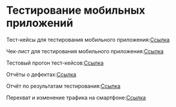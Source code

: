 # Тестирование мобильных приложений
Тест-кейсы для тестирования мобильного приложения:[Ссылка](https://github.com/Sayrus444/Mobile/blob/main/test%20cases%20mobile%20Rustam%20Sayfutdinov.pdf)

Чек-лист для тестирования мобильного приложения:[Ссылка](https://docs.google.com/spreadsheets/d/16fHHKwd-0cEg4Vcf8vs8PpWQNxtWrjvm-NBRx6ptaF0/edit?gid=0#gid=0)

Тестовый прогон тест-кейсов:[Ссылка](https://github.com/Sayrus444/Mobile/blob/main/test-cases%20mobile.pdf)

Отчёты о дефектах:[Ссылка](https://github.com/Sayrus444/Mobile/blob/main/Bug%20reports.xlsx)

Отчёт по результатам тестирования:[Ссылка](https://github.com/Sayrus444/Mobile/blob/main/%D0%9E%D1%82%D1%87%D1%91%D1%82%20%D0%BF%D0%BE%20%D1%80%D0%B5%D0%B7%D1%83%D0%BB%D1%8C%D1%82%D0%B0%D1%82%D0%B0%D0%BC%20%D1%82%D0%B5%D1%81%D1%82%D0%B8%D1%80%D0%BE%D0%B2%D0%B0%D0%BD%D0%B8%D1%8F.docx)

Перехват и изменение трафика на смартфоне:[Ссылка](https://github.com/Sayrus444/Mobile/blob/main/mobile.mp4)
